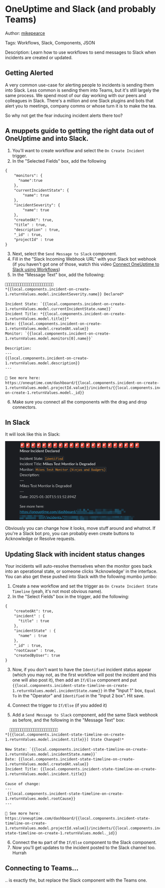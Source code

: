 # OneUptime and Slack (and probably Teams)

Author: [mikepearce](https://github.com/MikePearce)

Tags: Workflows, Slack, Components, JSON

Description: Learn how to use workflows to send messages to Slack when incidents are created or updated.

## Getting Alerted

A very common use-case for alerting people to incidents is sending them into Slack. Less common is sending them into Teams, but it's still largely the same process. We spend most of our day working with our peers and colleagues in Slack. There's a million and one Slack plugins and bots that alert you to meetings, company comms or whose turn it is to make the tea.

So why not get the fear inducing incident alerts there too?

## A muppets guide to getting the right data out of OneUptime and into Slack.

1. You'll want to create workflow and select the `On Create Incident` trigger.
2. In the "Selected Fields" box, add the following
```
{
    "monitors": {
      "name":true
    },
    "currentIncidentState": {
        "name": true
    },
    "incidentSeverity": {
        "name": true
    },
    "createdAt": true,
    "title" : true,
    "description" : true,
    "_id" : true,
    "projectId" : true
}
```
3. Next, select the `Send Message to Slack` component.
4. Fill in the "Slack Incoming Webhook URL" with your Slack bot webhook (if you haven't got one of those, watch this video [Connect OneUptime to Slack using Workflows](https://www.youtube.com/watch?v=k1-reCQTZnM))
5. In the "Message Text" box, add the following:
```
🚨🚨🚨🚨🚨🚨🚨🚨🚨🚨🚨🚨🚨🚨🚨🚨🚨🚨🚨🚨🚨🚨
*{{local.components.incident-on-create-1.returnValues.model.incidentSeverity.name}} Declared*

Incident State: `{{local.components.incident-on-create-1.returnValues.model.currentIncidentState.name}}`
Incident Title: *{{local.components.incident-on-create-1.returnValues.model.title}}*
Date: {{local.components.incident-on-create-1.returnValues.model.createdAt.value}}
Monitor: `{{local.components.incident-on-create-1.returnValues.model.monitors[0].name}}`

Description: 
---
{{local.components.incident-on-create-1.returnValues.model.description}}
---

👀 See more here: 
https://oneuptime.com/dashboard/{{local.components.incident-on-create-1.returnValues.model.projectId.value}}/incidents/{{local.components.incident-on-create-1.returnValues.model._id}} 
```
6. Make sure you connect all the components with the drag and drop connectors.

## In Slack

It will look like this in Slack:

![Image of a Slack Message](./oneuptime-and-slack.png)

Obviously you can change how it looks, move stuff around and whatnot. If you're a Slack bot pro, you can probably even create buttons to Acknowledge or Resolve requests.

## Updating Slack with incident status changes
Your incidents will auto-resolve themselves when the monitor goes back into an operational state, or someone clicks 'Acknowledge' in the interface. You can also get these pushed into Slack with the following mumbo jumbo:

1. Create a new workflow and set the trigger as `On Create Incident State Timeline` (yeah, it's not most obvious name).
2. In the "Select Fields" box in the trigger, add the following:
```
{
    "createdAt": true,
    "incident" : {
      "title" : true
    },
    "incidentState" : {
      "name" : true
    },
    "_id" : true,
    "rootCause" : true,
    "createdByUser": true
}
```
3. Now, if you don't want to have the `Identified` incident status appear (which you may not, as the first workflow will post the incident and this one will also post it), then add an `If/Else` component and put `{{local.components.incident-state-timeline-on-create-1.returnValues.model.incidentState.name}}` in the "Input 1" box, `Equal To` in the "Operator" and `Identified` in the "Input 2 box". Hit save.

4. Connect the trigger to `If/Else` (if you added it)

5. Add a `Send Message to Slack` component, add the same Slack webhook as before, and the following in the "Message Text" box:

```
  🚨🚨🚨🚨🚨🚨🚨🚨🚨🚨🚨🚨🚨🚨🚨🚨🚨🚨🚨🚨🚨🚨
*[{{local.components.incident-state-timeline-on-create-1.returnValues.model.incident.title}}] State Changed!*

New State: `{{local.components.incident-state-timeline-on-create-1.returnValues.model.incidentState.name}}`
Date: {{local.components.incident-state-timeline-on-create-1.returnValues.model.createdAt.value}}
Incident Title: {{local.components.incident-state-timeline-on-create-1.returnValues.model.incident.title}}

Cause of change:
---
 {{local.components.incident-state-timeline-on-create-1.returnValues.model.rootCause}}
---

👀 See more here: 
https://oneuptime.com/dashboard/{{local.components.incident-state-timeline-on-create-1.returnValues.model.projectId.value}}/incidents/{{local.components.incident-state-timeline-on-create-1.returnValues.model._id}} 

```

6. Connect the `No` part of the `If/Else` component to the Slack component.
7. Now you'll get updates to the incident posted to the Slack channel too. Hurrah

## Connecting to Teams...

.. is exactly the, but replace the Slack component with the Teams one.
